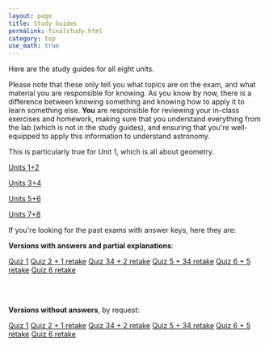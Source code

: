 ```yaml
---
layout: page
title: Study Guides 
permalink: finalstudy.html 
category: top
use_math: true
---
```


Here are the study guides for all eight units.  

Please note that these only tell you what topics are on the exam, and what material you are responsible for knowing. As you know by now, there is a difference between knowing something
and knowing how to apply it to learn something else. **You** are responsible for reviewing your 
in-class exercises and homework, making sure that you understand everything from the lab (which is not
in the study guides), and ensuring that you're well-equipped to apply this information to understand astronomy.

This is particularly true for Unit 1, which is all about geometry. 

<a href="exam1study.html">Units 1+2</a>

<a href="exam2study.html">Units 3+4</a>

<a href="exam3study.html">Units 5+6</a>

<a href="exam4study.html">Units 7+8</a>

If you're looking for the past exams with answer keys, here they are:

**Versions with answers and partial explanations**:


<a href="exam1-formAkey.pdf">Quiz 1</a>
<a href="exam12-formAkey.pdf">Quiz 2 + 1 retake</a>
<a href="exam234-formAkey.pdf">Quiz 34 + 2 retake</a>
<a href="exam345-formAkey.pdf">Quiz 5 + 34 retake</a>
<a href="exam56-formAkey.pdf">Quiz 6 + 5 retake</a>
<a href="exam6-formA.pdf">Quiz 6 retake</a>

<br><br>

**Versions without answers**, by request:

<a href="exam1-formAkey.pdf">Quiz 1</a>
<a href="exam12-formAkey.pdf">Quiz 2 + 1 retake</a>
<a href="exam234-formAkey.pdf">Quiz 34 + 2 retake</a>
<a href="exam345-formAkey.pdf">Quiz 5 + 34 retake</a>
<a href="exam56-formAkey.pdf">Quiz 6 + 5 retake</a>
<a href="exam6-formA.pdf">Quiz 6 retake</a>

